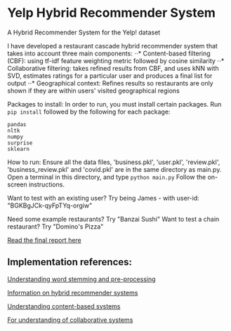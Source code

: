 # Yelp Hybrid Recommender System
A Hybrid Recommender System for the Yelp! dataset

I have developed a restaurant cascade hybrid recommender system that takes into account three main components:
	⋅⋅*  Content-based filtering (CBF): using tf-idf feature weighting metric followed by cosine similarity
	⋅⋅* Collaborative filtering: takes refined results from CBF, and uses kNN with SVD, estimates ratings for a particular user and produces a final list for output
	⋅⋅* Geographical context: Refines results so restaurants are only shown if they are within users' visited geographical regions

Packages to install:
In order to run, you must install certain packages. Run `pip install` followed by the following for each package:
```
pandas
nltk
numpy
surprise
sklearn
```

How to run:
Ensure all the data files, 'business.pkl', 'user.pkl', 'review.pkl', 'business_review.pkl' and 'covid.pkl' are in the same directory as main.py.
Open a terminal in this directory, and type `python main.py`
Follow the on-screen instructions.

Want to test with an existing user? Try being James - with user-id: "BGKBgJCk-qyFpTYq-orgiw"

Need some example restaurants? Try "Banzai Sushi"
Want to test a chain restaurant? Try "Domino's Pizza"

[Read the final report here](./IEEE%20Report.pdf)

## Implementation references:
[Understanding word stemming and pre-processing](https://www.kdnuggets.com/2020/08/content-based-recommendation-system-word-embeddings.html)

[Information on hybrid recommender systems](https://www.math.uci.edu/icamp/courses/math77b/lecture_12w/pdfs/Chapter%2005%20-%20Hybrid%20recommendation%20approaches.pdf)

[Understanding content-based systems](https://medium.com/analytics-vidhya/content-based-recommender-systems-in-python-2b330e01eb80)

[For understanding of collaborative systems](https://towardsdatascience.com/various-implementations-of-collaborative-filtering-100385c6dfe0)
